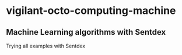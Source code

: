 # vigilant-octo-computing-machine

## Machine Learning algorithms with Sentdex 
Trying all examples with Sentdex
